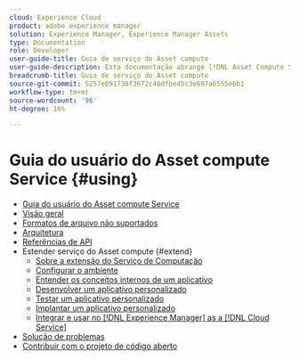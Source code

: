 ```yaml
---
cloud: Experience Cloud
product: adobe experience manager
solution: Experience Manager, Experience Manager Assets
type: Documentation
role: Developer
user-guide-title: Guia de serviço do Asset compute
user-guide-description: Esta documentação abrange [!DNL Asset Compute Service] tarefas como desenvolver, gerenciar, implantar e solucionar problemas do código personalizado.
breadcrumb-title: Guia de serviço do Asset compute
source-git-commit: 5257e091730f3672c46dfbe45c3e697a6555e6b1
workflow-type: tm+mt
source-wordcount: '96'
ht-degree: 16%

---
```



# Guia do usuário do Asset compute Service {#using}

+ [Guia do usuário do Asset compute Service](home.md)
+ [Visão geral](introduction.md)
+ [Formatos de arquivo não suportados](https://experienceleague.adobe.com/docs/experience-manager-cloud-service/assets/file-format-support.html)
+ [Arquitetura](architecture.md)
+ [Referências de API](api.md)
+ Estender serviço do Asset compute {#extend}
   + [Sobre a extensão do Serviço de Computação](understand-extensibility.md)
   + [Configurar o ambiente](setup-environment.md)
   + [Entender os conceitos internos de um aplicativo](custom-application-internals.md)
   + [Desenvolver um aplicativo personalizado](develop-custom-application.md)
   + [Testar um aplicativo personalizado](test-custom-application.md)
   + [Implantar um aplicativo personalizado](deploy-custom-application.md)
   + [Integrar e usar no [!DNL Experience Manager] as a [!DNL Cloud Service]](https://experienceleague.adobe.com/docs/experience-manager-cloud-service/assets/asset-microservices-overview.html?lang=pt-BR)
+ [Solução de problemas](troubleshooting.md)
+ [Contribuir com o projeto de código aberto](contribute-to-compute-service.md)
